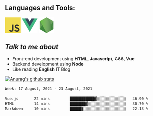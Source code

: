 ## **Languages and Tools:**      
<code><img height="50" src="https://raw.githubusercontent.com/github/explore/80688e429a7d4ef2fca1e82350fe8e3517d3494d/topics/javascript/javascript.png"></code>
<code><img height="50"  src="https://raw.githubusercontent.com/github/explore/80688e429a7d4ef2fca1e82350fe8e3517d3494d/topics/vue/vue.png"></code>
<code><img height="50"  src="https://raw.githubusercontent.com/github/explore/80688e429a7d4ef2fca1e82350fe8e3517d3494d/topics/nodejs/nodejs.png"></code>

## *Talk to me about*
- Front-end development using **HTML, Javascript, CSS, Vue**
- Backend development using **Node**
- Like reading **English** IT Blog    

[![Anurag's github stats](https://github-readme-stats.vercel.app/api?username=qdi5)](https://github.com/anuraghazra/github-readme-stats)    

<!--START_SECTION:waka-->
```text
Week: 17 August, 2021 - 23 August, 2021

Vue.js       22 mins         ███████████▓░░░░░░░░░░░░░   46.90 % 
HTML         14 mins         ███████▓░░░░░░░░░░░░░░░░░   30.70 % 
Markdown     10 mins         █████▓░░░░░░░░░░░░░░░░░░░   22.13 % 
```
<!--END_SECTION:waka-->
